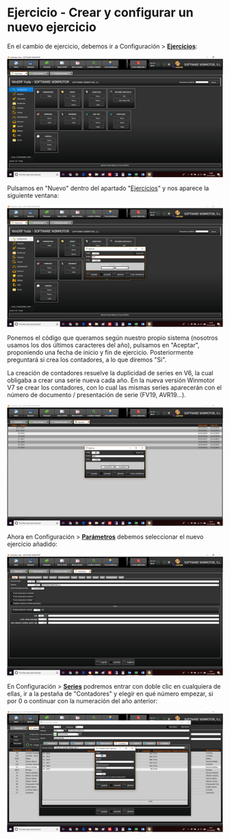 # Ejercicio - Crear y configurar un nuevo ejercicio

En el cambio de ejercicio, debemos ir a Configuración > [**Ejercicios**](../../manuales/configuracion/ejercicios.md):

![](<../../.gitbook/assets/image (112).png>)

Pulsamos en "Nuevo" dentro del apartado "[Ejercicios](../../manuales/configuracion/ejercicios.md)" y nos aparece la siguiente ventana:

![](<../../.gitbook/assets/image (113).png>)

Ponemos el código que queramos según nuestro propio sistema (nosotros usamos los dos últimos caracteres del año), pulsamos en "Aceptar", proponiendo una fecha de inicio y fin de ejercicio. Posteriormente preguntará si crea los contadores, a lo que diremos "Si".

La creación de contadores resuelve la duplicidad de series en V6, la cual obligaba a crear una serie nueva cada año. En la nueva versión Winmotor V7 se crear los contadores, con lo cual las mismas series aparecerán con el número de documento / presentación de serie (FV19, AVR19...).

![](<../../.gitbook/assets/image (114).png>)

Ahora en Configuración > [**Parámetros**](../../manuales/configuracion/parametros/) debemos seleccionar el nuevo ejercicio añadido:

![Al guardar y reiniciar, aparecerá también sustituido el año en la barra de herramientas de informaciones](<../../.gitbook/assets/image (115).png>)

En Configuración > [**Series**](../../manuales/configuracion/series-de-documentos.md) podremos entrar con doble clic en cualquiera de ellas, ir a la pestaña de "Contadores" y elegir en qué número empezar, si por 0 o continuar con la numeración del año anterior:

![](<../../.gitbook/assets/image (116).png>)
